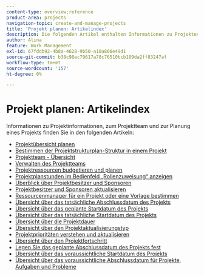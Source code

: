 ```yaml
---
content-type: overview;reference
product-area: projects
navigation-topic: create-and-manage-projects
title: 'Projekt planen: Artikelindex'
description: Die folgenden Artikel enthalten Informationen zu Projekten, zum Projektteam und zur Planung eines Projekts.
author: Alina
feature: Work Management
exl-id: 67fddb92-4b8a-4628-9b50-a10a806e49d1
source-git-commit: b38c98ec79617a78c76510bcb109da2ff83247af
workflow-type: tm+mt
source-wordcount: '157'
ht-degree: 0%

---
```


# Projekt planen: Artikelindex

<!-- Audited: 4/2025 -->

Informationen zu Projektinformationen, zum Projektteam und zur Planung eines Projekts finden Sie in den folgenden Artikeln:

* [Projektübersicht planen](../../../manage-work/projects/planning-a-project/plan-project.md)
* [Bestimmen der Projektstrukturplan-Struktur in einem Projekt](../../../manage-work/projects/planning-a-project/determine-project-work-breakdown-structure.md)
* [Projektteam - Übersicht](../../../manage-work/projects/planning-a-project/project-team-overview.md)
* [Verwalten des Projektteams](../../../manage-work/projects/planning-a-project/manage-project-team.md)
* [Projektressourcen budgetieren und planen](../../../manage-work/projects/planning-a-project/budget-and-schedule-project-resources.md)
* [Projektplanstunden im Bedienfeld „Rollenzuweisung“ anzeigen](../../../manage-work/projects/planning-a-project/view-planed-hours-in-role-allocation-panel.md)
* [Überblick über Projektbesitzer und Sponsoren](../../../manage-work/projects/planning-a-project/project-owners-and-sponsors.md)
* [Projektbesitzer und Sponsoren aktualisieren](../../../manage-work/projects/planning-a-project/update-project-owners-and-sponsors.md)
* [Ressourcenmanager für ein Projekt oder eine Vorlage bestimmen](../../../manage-work/projects/planning-a-project/designate-resource-managers-for-projects-and-templates.md)
* [Übersicht über das tatsächliche Abschlussdatum des Projekts](../../../manage-work/projects/planning-a-project/project-actual-completion-date.md)
* [Übersicht über das geplante Startdatum des Projekts](../../../manage-work/projects/planning-a-project/project-planned-start-date.md)
* [Übersicht über das tatsächliche Startdatum des Projekts](../../../manage-work/projects/planning-a-project/project-actual-start-date.md)
* [Übersicht über die Projektdauer](../../../manage-work/projects/planning-a-project/project-duration.md)
* [Übersicht über den Projektaktualisierungstyp](../../../manage-work/projects/planning-a-project/project-update-type-overview.md)
* [Projektprioritäten verstehen und aktualisieren](../../../manage-work/projects/planning-a-project/project-priority.md)
* [Übersicht über den Projektfortschritt](../../../manage-work/projects/planning-a-project/project-progress-status.md)
* [Legen Sie das geplante Abschlussdatum des Projekts fest](../../../manage-work/projects/planning-a-project/project-planned-completion-date.md)
* [Übersicht über das voraussichtliche Startdatum des Projekts](../../../manage-work/projects/planning-a-project/project-projected-start-date.md)
* [Übersicht über das voraussichtliche Abschlussdatum für Projekte, Aufgaben und Probleme](../../../manage-work/projects/planning-a-project/project-projected-completion-date.md)
